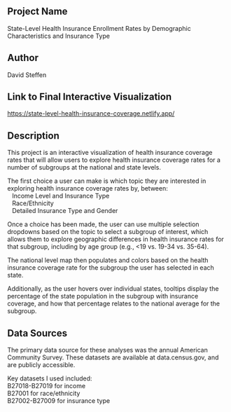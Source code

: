  ## Project Name
State-Level Health Insurance Enrollment Rates
by Demographic Characteristics and Insurance Type

## Author
David Steffen

## Link to Final Interactive Visualization

https://state-level-health-insurance-coverage.netlify.app/

## Description
This project is an interactive visualization of health insurance coverage rates that will allow users to explore health insurance coverage rates for a number of subgroups at the national and state levels.

The first choice a user can make is which topic they are interested in exploring health insurance coverage rates by, between: <br>
&ensp; Income Level and Insurance Type <br>
&ensp; Race/Ethnicity <br>
&ensp; Detailed Insurance Type and Gender <br>

Once a choice has been made, the user can use multiple selection dropdowns based on the topic to select a subgroup of interest, which allows them to explore geographic differences in health insurance rates for that subgroup, including by age group (e.g., <19 vs. 19-34 vs. 35-64).

The national level map then populates and colors based on the health insurance coverage rate for the subgroup the user has selected in each state.

Additionally, as the user hovers over individual states, tooltips display the percentage of the state population in the subgroup with insurance coverage, and how that percentage relates to the national average for the subgroup.

## Data Sources
The primary data source for these analyses was the annual American Community Survey.
These datasets are available at data.census.gov, and are publicly accessible.

Key datasets I used included: <br>
B27018-B27019 for income <br>
B27001 for race/ethnicity <br>
B27002-B27009 for insurance type <br>
